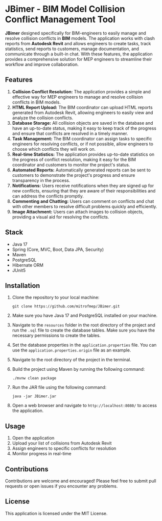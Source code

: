 # JBimer - BIM Model Collision Conflict Management Tool #

**JBimer** designed specifically for BIM-engineers to easily manage and resolve collision conflicts in **BIM** models. The application works with clash reports from **Autodesk Revit** and allows engineers to create tasks, track statistics, send reports to customers, manage documentation, and communicate through a built-in chat. With these features, the application provides a comprehensive solution for MEP engineers to streamline their workflow and improve collaboration.

## Features
1. **Collision Conflict Resolution:** The application provides a simple and effective way for MEP engineers to manage and resolve collision conflicts in BIM models.
2. **HTML Report Upload:** The BIM coordinator can upload HTML reports generated from Autodesk Revit, allowing engineers to easily view and analyze the collision conflicts.
3. **Database Storage:** All collision objects are saved in the database and have an up-to-date status, making it easy to keep track of the progress and ensure that conflicts are resolved in a timely manner.
4. **Task Management:** The BIM coordinator can assign tasks to specific engineers for resolving conflicts, or if not possible, allow engineers to choose which conflicts they will work on.
5. **Real-time Statistics:** The application provides up-to-date statistics on the progress of conflict resolution, making it easy for the BIM coordinator and customers to monitor the project's status.
6. **Automated Reports:** Automatically generated reports can be sent to customers to demonstrate the project's progress and ensure transparency in the process.
7. **Notifications:** Users receive notifications when they are signed up for new conflicts, ensuring that they are aware of their responsibilities and can address the conflicts promptly.
8. **Commenting and Chatting:** Users can comment on conflicts and chat with other members to resolve difficult problems quickly and efficiently.
9. **Image Attachment:** Users can attach images to collision objects, providing a visual aid for resolving the conflicts.

## Stack
- Java 17
- Spring (Core, MVC, Boot, Data JPA, Security)
- Maven
- PostgreSQL
- Hibernate ORM
- JUnit5

## Installation

1. Clone the repository to your local machine:

   `git clone https://github.com/mitrofmep/JBimer.git`
2. Make sure you have Java 17 and PostgreSQL installed on your machine.
3. Navigate to the `resources` folder in the root directory of the project and run the `.sql` file to create the database tables. Make sure you have the necessary permissions to create the tables.
4. Set the database properties in the `application.properties` file. You can use the `application.properties.origin` file as an example.
5. Navigate to the root directory of the project in the terminal.
6. Build the project using Maven by running the following command:

   `./mvnw clean package`
7. Run the JAR file using the following command:

   `java -jar JBimer.jar`
8. Open a web browser and navigate to `http://localhost:8080/` to access the application.

## Usage
1. Open the application
2. Upload your list of collisions from Autodesk Revit
3. Assign engineers to specific conflicts for resolution
4. Monitor progress in real-time

## Contributions
Contributions are welcome and encouraged! Please feel free to submit pull requests or open issues if you encounter any problems.

## License
This application is licensed under the MIT License.
